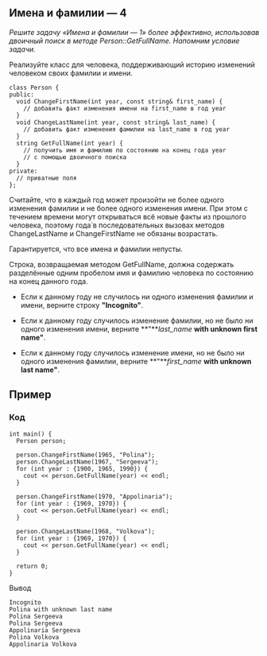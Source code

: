 Имена и фамилии — 4
-------------------

*Решите задачу «Имена и фамилии — 1» более эффективно, использовав двоичный
поиск в методе Person::GetFullName. Напомним условие задачи.*

Реализуйте класс для человека, поддерживающий историю изменений человеком своих
фамилии и имени.

~~~~~~~~~~~~~~~~~~~~~~~~~~~~~~~~~~~~~~~~~~~~~~~~~~~~~~~~~~~~~~~~~~~~~~~~~~~~~~~~
class Person {
public:
  void ChangeFirstName(int year, const string& first_name) {
    // добавить факт изменения имени на first_name в год year
  }
  void ChangeLastName(int year, const string& last_name) {
    // добавить факт изменения фамилии на last_name в год year
  }
  string GetFullName(int year) {
    // получить имя и фамилию по состоянию на конец года year
    // с помощью двоичного поиска
  }
private:
  // приватные поля
};
~~~~~~~~~~~~~~~~~~~~~~~~~~~~~~~~~~~~~~~~~~~~~~~~~~~~~~~~~~~~~~~~~~~~~~~~~~~~~~~~

Считайте, что в каждый год может произойти не более одного изменения фамилии и
не более одного изменения имени. При этом с течением времени могут открываться
всё новые факты из прошлого человека, поэтому года́ в последовательных вызовах
методов ChangeLastName и ChangeFirstName не обязаны возрастать.

Гарантируется, что все имена и фамилии непусты.

Строка, возвращаемая методом GetFullName, должна содержать разделённые одним
пробелом имя и фамилию человека по состоянию на конец данного года.

-   Если к данному году не случилось ни одного изменения фамилии и имени,
    верните строку **"Incognito"**.

-   Если к данному году случилось изменение фамилии, но не было ни одного
    изменения имени, верните **"***last_name* **with unknown first name"**.

-   Если к данному году случилось изменение имени, но не было ни одного
    изменения фамилии, верните **"***first_name* **with unknown last name"**.

Пример
------

### Код

~~~~~~~~~~~~~~~~~~~~~~~~~~~~~~~~~~~~~~~~~~~~~~~~~~~~~~~~~~~~~~~~~~~~~~~~~~~~~~~~
int main() {
  Person person;
  
  person.ChangeFirstName(1965, "Polina");
  person.ChangeLastName(1967, "Sergeeva");
  for (int year : {1900, 1965, 1990}) {
    cout << person.GetFullName(year) << endl;
  }
  
  person.ChangeFirstName(1970, "Appolinaria");
  for (int year : {1969, 1970}) {
    cout << person.GetFullName(year) << endl;
  }
  
  person.ChangeLastName(1968, "Volkova");
  for (int year : {1969, 1970}) {
    cout << person.GetFullName(year) << endl;
  }
  
  return 0;
}
~~~~~~~~~~~~~~~~~~~~~~~~~~~~~~~~~~~~~~~~~~~~~~~~~~~~~~~~~~~~~~~~~~~~~~~~~~~~~~~~

Вывод

~~~~~~~~~~~~~~~~~~~~~~~~~~~~~~~~~~~~~~~~~~~~~~~~~~~~~~~~~~~~~~~~~~~~~~~~~~~~~~~~
Incognito
Polina with unknown last name
Polina Sergeeva
Polina Sergeeva
Appolinaria Sergeeva
Polina Volkova
Appolinaria Volkova
~~~~~~~~~~~~~~~~~~~~~~~~~~~~~~~~~~~~~~~~~~~~~~~~~~~~~~~~~~~~~~~~~~~~~~~~~~~~~~~~
